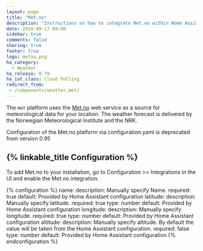```yaml
---
layout: page
title: "Met.no"
description: "Instructions on how to integrate Met.no within Home Assistant."
date: 2018-09-17 09:00
sidebar: true
comments: false
sharing: true
footer: true
logo: metno.png
ha_category:
  - Weather
ha_release: 0.79
ha_iot_class: Cloud Polling
redirect_from:
 - /components/weather.met/
---
```


The `met` platform uses the [Met.no](https://met.no/) web service as a source for meteorological data for your location. The weather forecast is delivered by the Norwegian Meteorological Institute and the NRK.

<p class='note warning'>
  Configuration of the Met.no platform via configuration.yaml is deprecated from version 0.95 
</p>
 
## {% linkable_title Configuration %}

To add Met.no to your installation, go to Configuration >> Integrations in the UI and enable the Met.no integration.

{% configuration %}
name: 
  description: Manually specify Name. 
  required: true
  default: Provided by Home Assistant configuration
latitude:
  description: Manually specify latitude. 
  required: true
  type: number
  default: Provided by Home Assistant configuration
longitude:
  description: Manually specify longitude. 
  required: true
  type: number
  default: Provided by Home Assistant configuration
altitude:
  description: Manually specify altitude. By default the value will be taken from the Home Assistant configuration.
  required: false
  type: number
  default: Provided by Home Assistant configuration
{% endconfiguration %}
